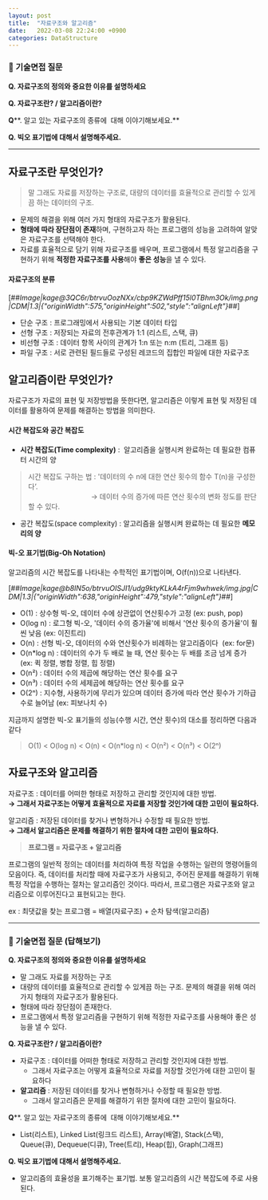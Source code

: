 ```yaml
---
layout: post
title:  "자료구조와 알고리즘"
date:   2022-03-08 22:24:00 +0900
categories: DataStructure
---
```


### **📌 기술면접 질문**

**Q. 자료구조의 정의와 중요한 이유를 설명하세요**

**Q. 자료구조란? / 알고리즘이란?**

**Q****. 알고 있는 자료구조의 종류에  대해 이야기해보세요.**

**Q. 빅오 표기법에 대해서 설명해주세요.**

---

## **자료구조란 무엇인가?**

> 말 그래도 자료를 저장하는 구조로, 대량의 데이터를 효율적으로 관리할 수 있게끔 하는 데이터의 구조.

-   문제의 해결을 위해 여러 가지 형태의 자료구조가 활용된다.
-   **형태에 따라 장단점이 존재**하며, 구현하고자 하는 프로그램의 성능을 고려하여 알맞은 자료구조를 선택해야 한다.
-   자료를 효율적으로 담기 위해 자료구조를 배우며, 프로그램에서 특정 알고리즘을 구현하기 위해 **적정한 자료구조를 사용**해야 **좋은 성능**을 낼 수 있다.

#### **자료구조의 분류**

[##_Image|kage@3QC6r/btrvuOozNXx/cbp9KZWdPff15l0TBhm3Ok/img.png|CDM|1.3|{"originWidth":575,"originHeight":502,"style":"alignLeft"}_##]

-   단순 구조 : 프로그래밍에서 사용되는 기본 데이터 타입
-   선형 구조 : 저장되는 자료의 전후관계가 1:1 (리스트, 스택, 큐)
-   비선형 구조 : 데이터 항목 사이의 관계가 1:n 또는 n:m (트리, 그래프 등)
-   파일 구조 : 서로 관련된 필드들로 구성된 레코드의 집합인 파일에 대한 자료구조

## **알고리즘이란 무엇인가?**

자료구조가 자료의 표현 및 저장방법을 뜻한다면, 알고리즘은 이렇게 표현 및 저장된 데이터를 활용하여 문제를 해결하는 방법을 의미한다.

#### **시간 복잡도와 공간 복잡도**

-   **시간 복잡도(Time complexity)** :  알고리즘을 실행시켜 완료하는 데 필요한 컴퓨터 시간의 양

> 시간 복잡도 구하는 법 : '데이터의 수 n에 대한 연산 횟수의 함수 T(n)을 구성한다’.   
>                                 → 데이터 수의 증가에 따른 연산 횟수의 변화 정도를 판단할 수 있다.

-   공간 복잡도(space complexity) : 알고리즘을 실행시켜 완료하는 데 필요한 **메모리의 양**

#### **빅-오 표기법(Big-Oh Notation)**

알고리즘의 시간 복잡도를 나타내는 수학적인 표기법이며, O(f(n))으로 나타낸다.

[##_Image|kage@b8IN5o/btrvuOISJI1/udg9ktyKLkA4rFjm9whwek/img.jpg|CDM|1.3|{"originWidth":638,"originHeight":479,"style":"alignLeft"}_##]

-   O(1) : 상수형 빅-오, 데이터 수에 상관없이 연산횟수가 고정 (ex: push, pop)
-   O(log n) : 로그형 빅-오, '데이터 수의 증가율'에 비해서 '연산 횟수의 증가율'이 훨씬 낮음 (ex: 이진트리)
-   O(n) : 선형 빅-오, 데이터의 수와 연산횟수가 비례하는 알고리즘이다  (ex: for문)
-   O(n\*log n) : 데이터의 수가 두 배로 늘 때, 연산 횟수는 두 배를 조금 넘게 증가  (ex: 퀵 정렬, 병합 정렬, 힙 정렬)
-   O(n²) : 데이터 수의 제곱에 해당하는 연산 횟수를 요구
-   O(n³) : 데이터 수의 세제곱에 해당하는 연산 횟수를 요구
-   O(2ⁿ) : 지수형, 사용하기에 무리가 있으며 데이터 증가에 따라 연산 횟수가 기하급수로 늘어남 (ex: 피보나치 수)

지금까지 설명한 빅-오 표기들의 성능(수행 시간, 연산 횟수)의 대소를 정리하면 다음과 같다

> O(1) < O(log n) < O(n) < O(n\*log n) < O(n²) < O(n³) < O(2ⁿ)

## **자료구조와 알고리즘**

자료구조 : 데이터를 어떠한 형태로 저장하고 관리할 것인지에 대한 방법.  
**→ 그래서 자료구조는 어떻게 효율적으로 자료를 저장할 것인가에 대한 고민이 필요하다.**

알고리즘 : 저장된 데이터를 찾거나 변형하거나 수정할 때 필요한 방법.  
****→** 그래서 알고리즘은 문제를 해결하기 위한 절차에 대한 고민이 필요하다.**

> **프로그램 = 자료구조 + 알고리즘**

프로그램의 일반적 정의는 데이터를 처리하여 특정 작업을 수행하는 일련의 명령어들의 모음이다. 즉, 데이터를 처리할 때에 자료구조가 사용되고, 주어진 문제를 해결하기 위해 특정 작업을 수행하는 절차는 알고리즘인 것이다. 따라서, 프로그램은 자료구조와 알고리즘으로 이루어진다고 표현되고는 한다.

ex : 최댓값을 찾는 프로그램 = 배열(자료구조) + 순차 탐색(알고리즘)

---

### **📌 기술면접 질문 (답해보기)**

**Q. 자료구조의 정의와 중요한 이유를 설명하세요**

-   말 그래도 자료를 저장하는 구조
-   대량의 데이터를 효율적으로 관리할 수 있게끔 하는 구조. 문제의 해결을 위해 여러 가지 형태의 자료구조가 활용된다.
-   형태에 따라 장단점이 존재한다.
-   프로그램에서 특정 알고리즘을 구현하기 위해 적정한 자료구조를 사용해야 좋은 성능을 낼 수 있다.

**Q. 자료구조란? / 알고리즘이란?**

-   자료구조 : 데이터를 어떠한 형태로 저장하고 관리할 것인지에 대한 방법.
    -   그래서 자료구조는 어떻게 효율적으로 자료를 저장할 것인가에 대한 고민이 필요하다
-   **알고리즘** : 저장된 데이터를 찾거나 변형하거나 수정할 때 필요한 방법.
    -   그래서 알고리즘은 문제를 해결하기 위한 절차에 대한 고민이 필요하다.

**Q****. 알고 있는 자료구조의 종류에  대해 이야기해보세요.**

-   List(리스트), Linked List(링크드 리스트), Array(배열), Stack(스택), Queue(큐), Dequeue(디큐), Tree(트리), Heap(힙), Graph(그래프)

**Q. 빅오 표기법에 대해서 설명해주세요.**

-   알고리즘의 효율성을 표기해주는 표기법. 보통 알고리즘의 시간 복잡도에 주로 사용된다.
